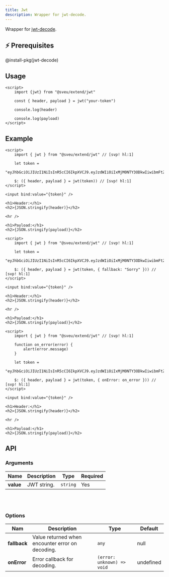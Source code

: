 ```yaml
---
title: Jwt
description: Wrapper for jwt-decode. 
---
```


<script>
    import Meta from "$components/meta.svelte"
</script>

<Meta />

Wrapper for [jwt-decode](https://github.com/auth0/jwt-decode).

## ⚡️ Prerequisites

@install-pkg(jwt-decode)

## Usage

```svelte
<script>
    import {jwt} from "@sveu/extend/jwt"

    const { header, payload } = jwt("your-token")

    console.log(header)

    console.log(payload)
</script>
```

## Example

<Tabs activeName="Default">

  <TabPanel name="Default">

```svelte live ln
<script>
    import { jwt } from "@sveu/extend/jwt" // [svp! hl:1]

    let token =
        "eyJhbGciOiJIUzI1NiIsInR5cCI6IkpXVCJ9.eyJzdWIiOiIxMjM0NTY3ODkwIiwibmFtZSI6IkpvaG4gRG9lIiwiaWF0IjoxNTE2MjM5MDIyfQ.SflKxwRJSMeKKF2QT4fwpMeJf36POk6yJV_adQssw5c"

    $: ({ header, payload } = jwt(token)) // [svp! hl:1]
</script>

<input bind:value="{token}" />

<h1>Header:</h1>
<h2>{JSON.stringify(header)}</h2>

<hr />

<h1>Payload:</h1>
<h2>{JSON.stringify(payload)}</h2>
```

</TabPanel>

<TabPanel name="Fallback">

```svelte live ln
<script>
    import { jwt } from "@sveu/extend/jwt" // [svp! hl:1]

    let token =
        "eyJhbGciOiJIUzI1NiIsInR5cCI6IkpXVCJ9.eyJzdWIiOiIxMjM0NTY3ODkwIiwibmFtZSI6IkpvaG4gRG9lIiwiaWF0IjoxNTE2MjM5MDIyfQ.SflKxwRJSMeKKF2QT4fwpMeJf36POk6yJV_adQssw5c"

    $: ({ header, payload } = jwt(token, { fallback: "Sorry" })) // [svp! hl:1]
</script>

<input bind:value="{token}" />

<h1>Header:</h1>
<h2>{JSON.stringify(header)}</h2>

<hr />

<h1>Payload:</h1>
<h2>{JSON.stringify(payload)}</h2>
```

</TabPanel>

<TabPanel name="onError">

```svelte live ln
<script>
    import { jwt } from "@sveu/extend/jwt" // [svp! hl:1]

    function on_error(error) {
        alert(error.message)
    }

    let token =
        "eyJhbGciOiJIUzI1NiIsInR5cCI6IkpXVCJ9.eyJzdWIiOiIxMjM0NTY3ODkwIiwibmFtZSI6IkpvaG4gRG9lIiwiaWF0IjoxNTE2MjM5MDIyfQ.SflKxwRJSMeKKF2QT4fwpMeJf36POk6yJV_adQssw5c"

    $: ({ header, payload } = jwt(token, { onError: on_error })) // [svp! hl:1]
</script>

<input bind:value="{token}" />

<h1>Header:</h1>
<h2>{JSON.stringify(header)}</h2>

<hr />

<h1>Payload:</h1>
<h2>{JSON.stringify(payload)}</h2>
```

</TabPanel>

</Tabs>

## API

### Arguments

| Name      | Description                          | Type                       | Required |
| --------- | ------------------------------------ | -------------------------- | -------- |
| **value** | JWT string.                          | `string`                   | Yes      |

<br/>
<br/>

### Options

| Nam          | Description                                           | Type        | Default     |
| ------------ | ----------------------------------------------------  | ----------- | ----------- |
| **fallback** | Value returned when encounter error on decoding.      | `any`       | null        |
| **onError**  | Error callback for decoding.         | `(error: unknown) => void`   | undefined   |
